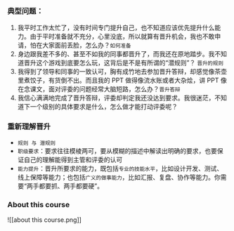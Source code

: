 ### 典型问题：
1. 我平时工作太忙了，没有时间专门提升自己，也不知道应该优先提升什么能力。由于平时准备就不充分，心里没底，所以就算有晋升机会，我也不敢申请，怕在大家面前丢脸，怎么办？`如何准备`
2. 身边跟我差不多的、甚至不如我的同事都晋升了，而我还在原地踏步。我不知道晋升这个游戏到底要怎么玩，这背后是不是有所谓的“潜规则”？ `晋升的规则`
3. 我得到了领导和同事的一致认可，胸有成竹地去参加晋升答辩，却感觉像茶壶里煮饺子，有货倒不出。而且我的 PPT 做得像流水账或者大杂烩，讲 PPT 像在念课文，面对评委的问题经常大脑短路，怎么办？`晋升答辩`
4. 我信心满满地完成了晋升答辩，评委却判定我还没达到要求。我很迷茫，不知道下一个级别的具体要求是什么，怎么做才能打动评委呢？

### 重新理解晋升

- `规则 与 潜规则`
- `职级要求`：要求往往模棱两可，要从模糊的描述中解读出明确的要求，也要保证自己的理解能得到主管和评委的认可
- `能力提升`：晋升所要求的能力，既包括`专业的技能水平`，比如设计开发、测试、线上保障等能力；也包括`广义的做事能力`，比如汇报、复盘、协作等能力。你需要“两手都要抓、两手都要硬”。

### About this course
![[about this course.png]]

